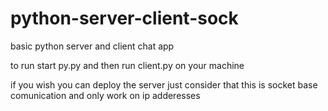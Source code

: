 # python-server-client-sock
basic python server and client chat app 

to run start py.py <prot number to lisent on>
and then run client.py on your machine

if you wish you can deploy the server just consider that this is socket base comunication and only work on ip adderesses 
